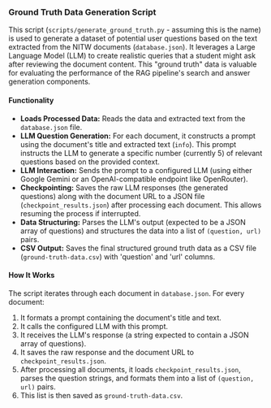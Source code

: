 ### Ground Truth Data Generation Script

This script (`scripts/generate_ground_truth.py` - assuming this is the name) is used to generate a dataset of potential user questions based on the text extracted from the NITW documents (`database.json`). It leverages a Large Language Model (LLM) to create realistic queries that a student might ask after reviewing the document content. This "ground truth" data is valuable for evaluating the performance of the RAG pipeline's search and answer generation components.

#### Functionality

-   **Loads Processed Data:** Reads the data and extracted text from the `database.json` file.
-   **LLM Question Generation:** For each document, it constructs a prompt using the document's title and extracted text (`info`). This prompt instructs the LLM to generate a specific number (currently 5) of relevant questions based on the provided context.
-   **LLM Interaction:** Sends the prompt to a configured LLM (using either Google Gemini or an OpenAI-compatible endpoint like OpenRouter).
-   **Checkpointing:** Saves the raw LLM responses (the generated questions) along with the document URL to a JSON file (`checkpoint_results.json`) after processing each document. This allows resuming the process if interrupted.
-   **Data Structuring:** Parses the LLM's output (expected to be a JSON array of questions) and structures the data into a list of `(question, url)` pairs.
-   **CSV Output:** Saves the final structured ground truth data as a CSV file (`ground-truth-data.csv`) with 'question' and 'url' columns.

#### How It Works

The script iterates through each document in `database.json`. For every document:

1.  It formats a prompt containing the document's title and text.
2.  It calls the configured LLM with this prompt.
3.  It receives the LLM's response (a string expected to contain a JSON array of questions).
4.  It saves the raw response and the document URL to `checkpoint_results.json`.
5.  After processing all documents, it loads `checkpoint_results.json`, parses the question strings, and formats them into a list of `(question, url)` pairs.
6.  This list is then saved as `ground-truth-data.csv`.

